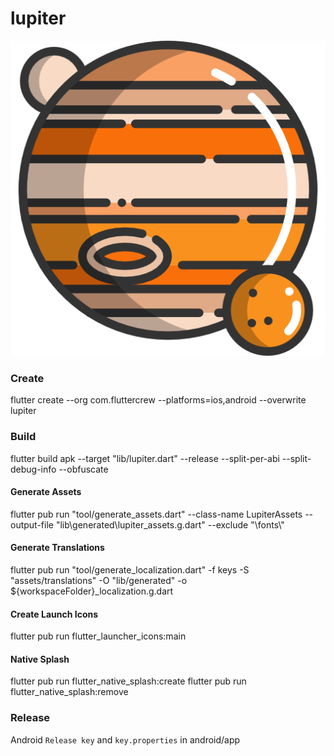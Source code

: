 # lupiter
![Logo](./icon.png?raw=true "Logo")

### Create
flutter create --org com.fluttercrew --platforms=ios,android --overwrite lupiter

### Build
flutter build apk --target "lib/lupiter.dart" --release --split-per-abi --split-debug-info --obfuscate

#### Generate Assets
flutter pub run "tool/generate_assets.dart" --class-name LupiterAssets --output-file "lib\\generated\\lupiter_assets.g.dart" --exclude "\\fonts\\"

#### Generate Translations
flutter pub run "tool/generate_localization.dart" -f keys -S "assets/translations" -O "lib/generated" -o ${workspaceFolder}_localization.g.dart

#### Create Launch Icons
flutter pub run flutter_launcher_icons:main

#### Native Splash
flutter pub run flutter_native_splash:create
flutter pub run flutter_native_splash:remove

### Release
Android `Release key` and `key.properties` in android/app